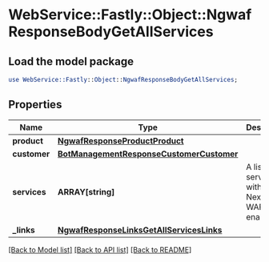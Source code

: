 # WebService::Fastly::Object::NgwafResponseBodyGetAllServices

## Load the model package
```perl
use WebService::Fastly::Object::NgwafResponseBodyGetAllServices;
```

## Properties
Name | Type | Description | Notes
------------ | ------------- | ------------- | -------------
**product** | [**NgwafResponseProductProduct**](NgwafResponseProductProduct.md) |  | [optional] 
**customer** | [**BotManagementResponseCustomerCustomer**](BotManagementResponseCustomerCustomer.md) |  | [optional] 
**services** | **ARRAY[string]** | A list of services with the Next-Gen WAF enabled. | [optional] 
**_links** | [**NgwafResponseLinksGetAllServicesLinks**](NgwafResponseLinksGetAllServicesLinks.md) |  | [optional] 

[[Back to Model list]](../README.md#documentation-for-models) [[Back to API list]](../README.md#documentation-for-api-endpoints) [[Back to README]](../README.md)



